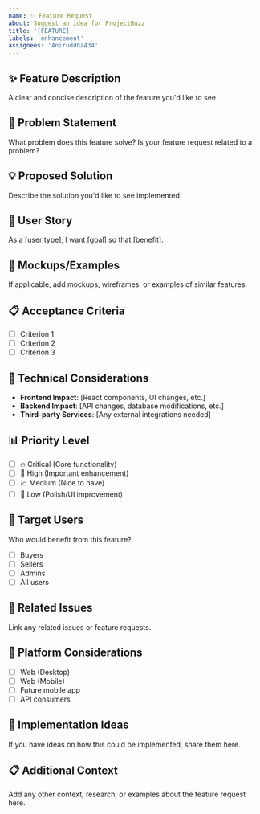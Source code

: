 ```yaml
---
name: ✨ Feature Request
about: Suggest an idea for ProjectBuzz
title: '[FEATURE] '
labels: 'enhancement'
assignees: 'Aniruddha434'
---
```


## ✨ Feature Description
A clear and concise description of the feature you'd like to see.

## 🎯 Problem Statement
What problem does this feature solve? Is your feature request related to a problem?

## 💡 Proposed Solution
Describe the solution you'd like to see implemented.

## 🔄 User Story
As a [user type], I want [goal] so that [benefit].

## 🎨 Mockups/Examples
If applicable, add mockups, wireframes, or examples of similar features.

## 📋 Acceptance Criteria
- [ ] Criterion 1
- [ ] Criterion 2
- [ ] Criterion 3

## 🔧 Technical Considerations
- **Frontend Impact**: [React components, UI changes, etc.]
- **Backend Impact**: [API changes, database modifications, etc.]
- **Third-party Services**: [Any external integrations needed]

## 📊 Priority Level
- [ ] 🔥 Critical (Core functionality)
- [ ] 🚀 High (Important enhancement)
- [ ] 📈 Medium (Nice to have)
- [ ] 🎨 Low (Polish/UI improvement)

## 🎯 Target Users
Who would benefit from this feature?
- [ ] Buyers
- [ ] Sellers
- [ ] Admins
- [ ] All users

## 🔗 Related Issues
Link any related issues or feature requests.

## 📱 Platform Considerations
- [ ] Web (Desktop)
- [ ] Web (Mobile)
- [ ] Future mobile app
- [ ] API consumers

## 🚀 Implementation Ideas
If you have ideas on how this could be implemented, share them here.

## 📋 Additional Context
Add any other context, research, or examples about the feature request here.
